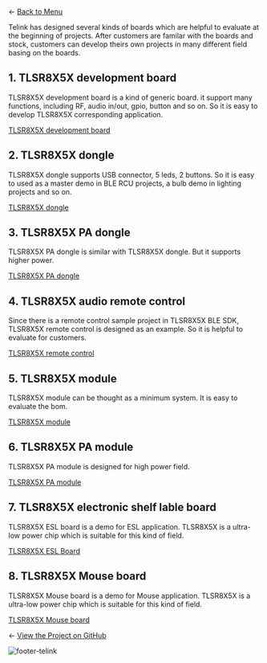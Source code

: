 ← [Back to Menu](https://telinkgithub.github.io/Telink/ "Menu")

Telink has designed several kinds of boards which are helpful to evaluate at the beginning of projects. After customers are familar with the boards and stock, customers can develop theirs own projects in many different field basing on the boards.

## 1. TLSR8X5X development board

TLSR8X5X development board is a kind of generic board. it support many functions, including RF, audio in/out, gpio, button and so on. So it is easy to develop TLSR8X5X corresponding application.

[TLSR8X5X development board](https://telinkgithub.github.io/Assets/05_Hardware-TLSR8x5x-Family-Boards/TLSR8X5X_DevelopmentBoard_TLSR8X5XDK48D.zip)

## 2. TLSR8X5X dongle

TLSR8X5X dongle supports USB connector, 5 leds, 2 buttons. So it is easy to used as a master demo in BLE RCU projects, a bulb demo in lighting projects and so on.

[TLSR8X5X dongle](https://telinkgithub.github.io/Assets/05_Hardware-TLSR8x5x-Family-Boards/TLSR8X5X_Dongle_TLSR8X5XDG48D.zip)

## 3. TLSR8X5X PA dongle

TLSR8X5X PA dongle is similar with TLSR8X5X dongle. But it supports higher power.

[TLSR8X5X PA dongle](https://telinkgithub.github.io/Assets/05_Hardware-TLSR8x5x-Family-Boards/TLSR8X5X_PADongle_TLSR8X5XPDG48D.zip)

## 4. TLSR8X5X audio remote control

Since there is a remote control sample project in TLSR8X5X BLE SDK, TLSR8X5X remote control is designed as an example. So it is helpful to evaluate for customers.

[TLSR8X5X remote control](https://telinkgithub.github.io/Assets/05_Hardware-TLSR8x5x-Family-Boards/TLSR8X5X_AudioRCU_TLSR8X5XRC48D.zip)

## 5. TLSR8X5X module

TLSR8X5X module can be thought as a minimum system. It is easy to evaluate the bom.

[TLSR8X5X module](https://telinkgithub.github.io/Assets/05_Hardware-TLSR8x5x-Family-Boards/TLSR8X5X_Module_TLSR8X5XML32D.zip)

## 6. TLSR8X5X PA module

TLSR8X5X PA module is designed for high power field.

[TLSR8X5X PA module](https://telinkgithub.github.io/Assets/05_Hardware-TLSR8x5x-Family-Boards/TLSR8X5X_PAModule_TLSR8X5XPAM32D.zip)

## 7. TLSR8X5X electronic shelf lable board

TLSR8X5X ESL board is a demo for ESL application. TLSR8X5X is a ultra-low power chip which is suitable for this kind of field.

[TLSR8X5X ESL Board](https://telinkgithub.github.io/Assets/05_Hardware-TLSR8x5x-Family-Boards/TLSR8X5X_ESL_TLSR8X5XEL48D.zip)

## 8. TLSR8X5X Mouse board

TLSR8X5X Mouse board is a demo for Mouse application. TLSR8X5X is a ultra-low power chip which is suitable for this kind of field.

[TLSR8X5X Mouse board](https://telinkgithub.github.io/Assets/05_Hardware-TLSR8x5x-Family-Boards/TLSR8258_MouseBoard_TLSR8258MS32D.zip)


← [View the Project on GitHub](https://github.com/TelinkGithub/item-2 "Menu")


![footer-telink](https://telinkgithub.github.io/Assets/General/footer.jpg)




